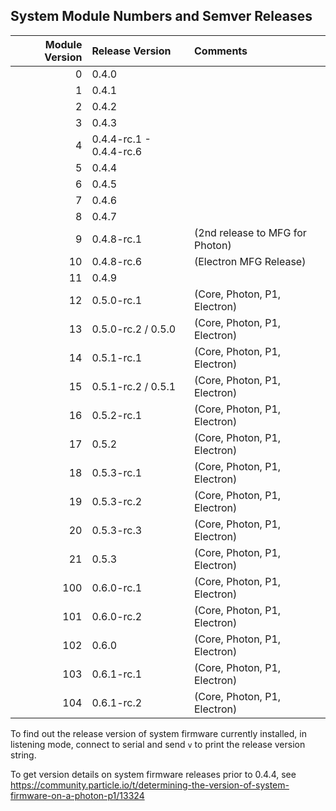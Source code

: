 ## System Module Numbers and Semver Releases

| Module Version | Release Version | Comments |
|---------------:|:----------------|:---------|
| 0 | 0.4.0 | |
| 1 | 0.4.1 | |
| 2 | 0.4.2 | |
| 3 | 0.4.3 | |
| 4 | 0.4.4-rc.1 - 0.4.4-rc.6 | |
| 5 | 0.4.4 | |
| 6 | 0.4.5 | |
| 7 | 0.4.6 | |
| 8 | 0.4.7 | |
| 9 | 0.4.8-rc.1 |           (2nd release to MFG for Photon) |
| 10 | 0.4.8-rc.6 |          (Electron MFG Release) |
| 11 | 0.4.9 | |
| 12 | 0.5.0-rc.1 |          (Core, Photon, P1, Electron) |
| 13 | 0.5.0-rc.2 / 0.5.0 |  (Core, Photon, P1, Electron) |
| 14 | 0.5.1-rc.1 |          (Core, Photon, P1, Electron) |
| 15 | 0.5.1-rc.2 / 0.5.1 |  (Core, Photon, P1, Electron) |
| 16 | 0.5.2-rc.1 |          (Core, Photon, P1, Electron) |
| 17 | 0.5.2 |               (Core, Photon, P1, Electron) |
| 18 | 0.5.3-rc.1 |          (Core, Photon, P1, Electron) |
| 19 | 0.5.3-rc.2 |          (Core, Photon, P1, Electron) |
| 20 | 0.5.3-rc.3 |          (Core, Photon, P1, Electron) |
| 21 | 0.5.3 |               (Core, Photon, P1, Electron) |
| 100 | 0.6.0-rc.1 |         (Core, Photon, P1, Electron) |
| 101 | 0.6.0-rc.2 |         (Core, Photon, P1, Electron) |
| 102 | 0.6.0 |              (Core, Photon, P1, Electron) |
| 103 | 0.6.1-rc.1 |         (Core, Photon, P1, Electron) |
| 104 | 0.6.1-rc.2 |         (Core, Photon, P1, Electron) |

To find out the release version of system firmware currently installed, in listening mode,
connect to serial and send `v` to print the release version string.

To get version details on system firmware releases prior to 0.4.4, see https://community.particle.io/t/determining-the-version-of-system-firmware-on-a-photon-p1/13324
